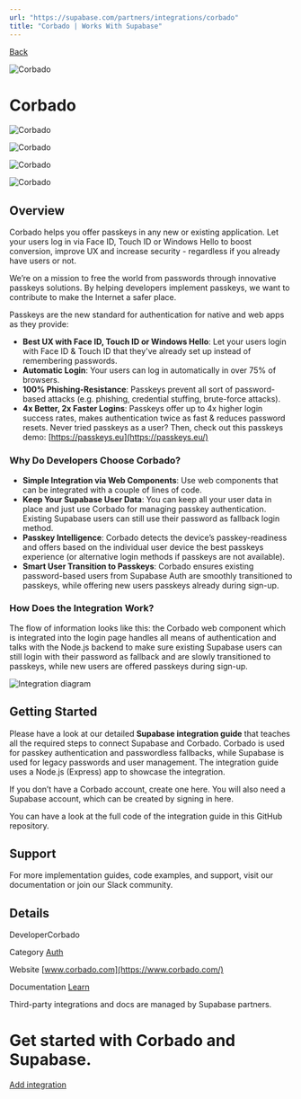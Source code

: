 ```yaml
---
url: "https://supabase.com/partners/integrations/corbado"
title: "Corbado | Works With Supabase"
---
```


[Back](https://supabase.com/partners/integrations)

![Corbado](https://supabase.com/_next/image?url=https%3A%2F%2Fobuldanrptloktxcffvn.supabase.co%2Fstorage%2Fv1%2Fobject%2Fpublic%2Fimages%2Fintegrations%2Fcorbado%2Fcorbado_logo.png&w=128&q=75&dpl=dpl_7FY8EmFQ6G3YqautJ4Fvh1viLnvu)

# Corbado

![Corbado](https://supabase.com/_next/image?url=https%3A%2F%2Fobuldanrptloktxcffvn.supabase.co%2Fstorage%2Fv1%2Fobject%2Fpublic%2Fimages%2Fintegrations%2Fcorbado%2Fcorbado_screen_1.jpg&w=3840&q=75&dpl=dpl_7FY8EmFQ6G3YqautJ4Fvh1viLnvu)

![Corbado](https://supabase.com/_next/image?url=https%3A%2F%2Fobuldanrptloktxcffvn.supabase.co%2Fstorage%2Fv1%2Fobject%2Fpublic%2Fimages%2Fintegrations%2Fcorbado%2Fcorbado_screen_2.jpg&w=3840&q=75&dpl=dpl_7FY8EmFQ6G3YqautJ4Fvh1viLnvu)

![Corbado](https://supabase.com/_next/image?url=https%3A%2F%2Fobuldanrptloktxcffvn.supabase.co%2Fstorage%2Fv1%2Fobject%2Fpublic%2Fimages%2Fintegrations%2Fcorbado%2Fcorbado_screen_3.jpg&w=3840&q=75&dpl=dpl_7FY8EmFQ6G3YqautJ4Fvh1viLnvu)

![Corbado](https://supabase.com/_next/image?url=https%3A%2F%2Fobuldanrptloktxcffvn.supabase.co%2Fstorage%2Fv1%2Fobject%2Fpublic%2Fimages%2Fintegrations%2Fcorbado%2Fcorbado_screen_4.jpg&w=3840&q=75&dpl=dpl_7FY8EmFQ6G3YqautJ4Fvh1viLnvu)

## Overview

Corbado helps you offer passkeys in any new or existing application. Let your users log in via Face ID, Touch ID or Windows Hello to boost conversion, improve UX and increase security - regardless if you already have users or not.

We’re on a mission to free the world from passwords through innovative passkeys solutions. By helping developers implement passkeys, we want to contribute to make the Internet a safer place.​

Passkeys are the new standard for authentication for native and web apps as they provide:

- **Best UX with Face ID, Touch ID or Windows Hello**: Let your users login with Face ID & Touch ID that they've already set up instead of remembering passwords.
- **Automatic Login**: Your users can log in automatically in over 75% of browsers.
- **100% Phishing-Resistance**: Passkeys prevent all sort of password-based attacks (e.g. phishing, credential stuffing, brute-force attacks).
- **4x Better, 2x Faster Logins**: Passkeys offer up to 4x higher login success rates, makes authentication twice as fast & reduces password resets.
Never tried passkeys as a user? Then, check out this passkeys demo: [https://passkeys.eu](https://passkeys.eu/)

### Why Do Developers Choose Corbado?

- **Simple Integration via Web Components**: Use web components that can be integrated with a couple of lines of code.
- **Keep Your Supabase User Data**: You can keep all your user data in place and just use Corbado for managing passkey authentication. Existing Supabase users can still use their password as fallback login method.
- **Passkey Intelligence**: Corbado detects the device’s passkey-readiness and offers based on the individual user device the best passkeys experience (or alternative login methods if passkeys are not available).
- **Smart User Transition to Passkeys**: Corbado ensures existing password-based users from Supabase Auth are smoothly transitioned to passkeys, while offering new users passkeys already during sign-up.

### How Does the Integration Work?

The flow of information looks like this: the Corbado web component which is integrated into the login page handles all means of authentication and talks with the Node.js backend to make sure existing Supabase users can still login with their password as fallback and are slowly transitioned to passkeys, while new users are offered passkeys during sign-up.

![Integration diagram](https://obuldanrptloktxcffvn.supabase.co/storage/v1/object/public/images/integrations/corbado/corbado_info.png)

## Getting Started

Please have a look at our detailed **Supabase integration guide** that teaches all the required steps to connect Supabase and Corbado. Corbado is used for passkey authentication and passwordless fallbacks, while Supabase is used for legacy passwords and user management. The integration guide uses a Node.js (Express) app to showcase the integration.

If you don’t have a Corbado account, create one here. You will also need a Supabase account, which can be created by signing in here.

You can have a look at the full code of the integration guide in this GitHub repository.

## Support

For more implementation guides, code examples, and support, visit our documentation or join our Slack community.

## Details

DeveloperCorbado

Category [Auth](https://supabase.com/partners/integrations#auth)

Website [www.corbado.com](https://www.corbado.com/)

Documentation [Learn](https://www.corbado.com/blog/supabase-passkeys)

Third-party integrations and docs are managed by Supabase partners.

# Get started with Corbado and Supabase.

[Add integration](https://www.corbado.com/blog/supabase-passkeys)